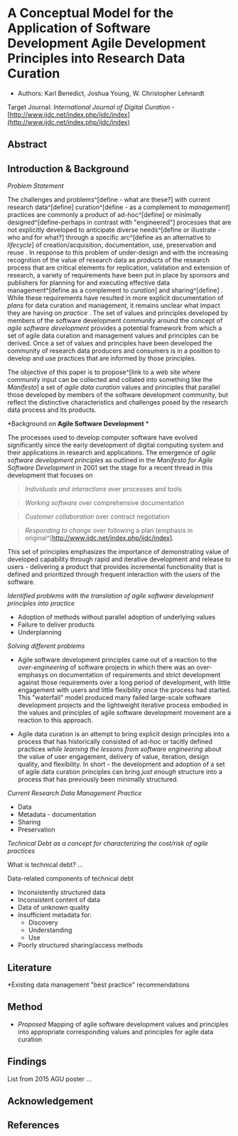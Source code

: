 # A Conceptual Model for the Application of Software Development Agile Development Principles into Research Data Curation

* Authors: Karl Benedict, Joshua Young, W. Christopher Lehnardt

Target Journal: *International Journal of Digital Curation* - [http://www.ijdc.net/index.php/ijdc/index](http://www.ijdc.net/index.php/ijdc/index)

## Abstract


## Introduction & Background

*Problem Statement*

The challenges and problems^[define - what are these?] with current research data^[define] curation^[define - as a complement to *management*] practices are commonly a product of ad-hoc^[define] or minimally designed^[define-perhaps in contrast with "engineered"] processes that are not explicitly developed to anticipate diverse needs^[define or illustrate - who and for what?] through a specific arc^[define as an alternative to *lifecycle*] of creation/acquisition, documentation, use, preservation and reuse *<cite>*. In response to this problem of under-design and with the increasing recognition of the value of research data as *products* of the research process that are critical elements for replication, validation and extension of research, a variety of requirements have been put in place by sponsors and publishers for planning for and executing effective data management^[define as a complement to *curation*] and sharing^[define] *<cite>*. While these requirements have resulted in more explicit documentation of *plans* for data curation and management, it remains unclear what impact they are having on *practice* *<cite>*. The set of values and principles developed by members of the software development community around the concept of *agile software development* provides a potential framework from which a set of agile data curation and management values and principles can be derived. Once a set of values and principles have been developed the community of research data producers and consumers is in a position to develop and use practices that are informed by those principles. 

The objective of this paper is to propose^[link to a web site where community input can be collected and collated into something like the *Manifesto*] a set of *agile data curation* values and principles that parallel those developed by members of the software development community, but reflect the distinctive characteristics and challenges posed by the research data process and its products. 



*Background on **Agile Software Development** *

The processes used to develop computer software have evolved significantly since the early development of digital computing system and their applications in research and applications. The emergence of *agile software development principles* as outlined in the *Manifesto for Agile Software Development* in 2001 set the stage for a recent thread in this development that focuses on

> *Individuals and interactions* over processes and tools

> *Working software* over comprehensive documentation

> *Customer collaboration* over contract negotiation

> *Responding to change* over following a plan (emphasis in original^[http://www.ijdc.net/index.php/ijdc/index].

This set of principles emphasizes the importance of demonstrating value of developed capability through rapid and iterative development and release to users - delivering a product that provides incremental functionality that is defined and prioritized through frequent interaction with the users of the software. 



*Identified problems with the translation of agile software development principles into practice*

* Adoption of methods without parallel adoption of underlying values *<cite>*
* Failure to deliver products *<cite>*
* Underplanning *<cite>*



*Solving different problems*

* Agile software development principles came out of a reaction to the *over-engineering* of software projects in which there was an over-emphasys on documentation of requirements and strict development against those requirements over a long period of development, with little engagement with users and little flexibility once the process had started. This "waterfall" model produced many failed large-scale software development projects and the lightweight iterative process embodied in the values and principles of agile software development movement are a reaction to this approach. 

* Agile data curation is an attempt to bring explicit design principles into a process that has historically consisted of ad-hoc or tacitly defined practices *while learning the lessons from software engineering* about the value of user engagement, delivery of value, iteration, design quality, and flexibility. In short - the development and adoption of a set of agile data curation principles can bring *just enough* structure into a process that has previously been minimally structured. 



*Current Research Data Management Practice*

* Data
* Metadata - documentation
* Sharing
* Preservation



*Technical Debt as a concept for characterizing the cost/risk of agile practices*

What is technical debt? ...

Data-related components of technical debt

* Inconsistently structured data
* Inconsistent content of data
* Data of unknown quality
* Insufficient metadata for:
	* Discovery
	* Understanding
	* Use
* Poorly structured sharing/access methods

## Literature

*Existing data management "best practice" recommendations

## Method

* *Proposed* Mapping of agile software development values and principles into appropriate corresponding values and principles for agile data curation

## Findings

List from 2015 AGU poster ...

## Acknowledgement


## References


